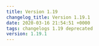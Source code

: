 ```yaml
---
title: Version 1.19
changelog_title: Version 1.19.1
date: 2020-03-16 21:54:51 +0000
tags: changelogs 1.19 deprecated
version: 1.19.1
---
```

<script src="https://gist.github.com/spinnaker-release/cc4410d674679c5765246a40f28e3cad.js?file=1.19.1.md"></script>
<script src="https://gist.github.com/spinnaker-release/cc4410d674679c5765246a40f28e3cad.js?file=1.19.0.md"></script>
